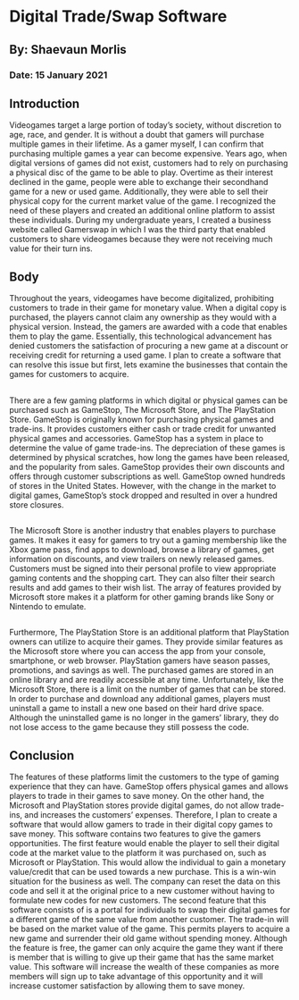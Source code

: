 # Digital Trade/Swap Software
## By: Shaevaun Morlis
### Date: 15 January 2021
## Introduction
Videogames target a large portion of today’s society, without discretion to age, race, and gender. It is without a doubt that gamers will purchase multiple games in their lifetime. As a gamer myself, I can confirm that purchasing multiple games a year can become expensive. Years ago, when digital versions of games did not exist, customers had to rely on purchasing a physical disc of the game to be able to play. Overtime as their interest declined in the game, people were able to exchange their secondhand game for a new or used game. Additionally, they were able to sell their physical copy for the current market value of the game. I recognized the need of these players and created an additional online platform to assist these individuals. During my undergraduate years, I created a business website called Gamerswap in which I was the third party that enabled customers to share videogames because they were not receiving much value for their turn ins.
## Body
Throughout the years, videogames have become digitalized, prohibiting customers to trade in their game for monetary value. When a digital copy is purchased, the players cannot claim any ownership as they would with a physical version. Instead, the gamers are awarded with a code that enables them to play the game. Essentially, this technological advancement has denied customers the satisfaction of procuring a new game at a discount or receiving credit for returning a used game. I plan to create a software that can resolve this issue but first, lets examine the businesses that contain the games for customers to acquire.
##
There are a few gaming platforms in which digital or physical games can be purchased such as GameStop, The Microsoft Store, and The PlayStation Store. GameStop is originally known for purchasing physical games and trade-ins. It provides customers either cash or trade credit for unwanted physical games and accessories. GameStop has a system in place to determine the value of game trade-ins. The depreciation of these games is determined by physical scratches, how long the games have been released, and the popularity from sales. GameStop provides their own discounts and offers through customer subscriptions as well. GameStop owned hundreds of stores in the United States. However, with the change in the market to digital games, GameStop’s stock dropped and resulted in over a hundred store closures.
##
The Microsoft Store is another industry that enables players to purchase games. It makes it easy for gamers to try out a gaming membership like the Xbox game pass, find apps to download, browse a library of games, get information on discounts, and view trailers on newly released games. Customers must be signed into their personal profile to view appropriate gaming contents and the shopping cart. They can also filter their search results and add games to their wish list. The array of features provided by Microsoft store makes it a platform for other gaming brands like Sony or Nintendo to emulate. 
##
Furthermore, The PlayStation Store is an additional platform that PlayStation owners can utilize to acquire their games. They provide similar features as the Microsoft store where you can access the app from your console, smartphone, or web browser. PlayStation gamers have season passes, promotions, and savings as well. The purchased games are stored in an online library and are readily accessible at any time. Unfortunately, like the Microsoft Store, there is a limit on the number of games that can be stored. In order to purchase and download any additional games, players must uninstall a game to install a new one based on their hard drive space. Although the uninstalled game is no longer in the gamers’ library, they do not lose access to the game because they still possess the code.
## Conclusion
The features of these platforms limit the customers to the type of gaming experience that they can have. GameStop offers physical games and allows players to trade in their games to save money. On the other hand, the Microsoft and PlayStation stores provide digital games, do not allow trade-ins, and increases the customers’ expenses. Therefore, I plan to create a software that would allow gamers to trade in their digital copy games to save money. This software contains two features to give the gamers opportunities. The first feature would enable the player to sell their digital code at the market value to the platform it was purchased on, such as Microsoft or PlayStation. This would allow the individual to gain a monetary value/credit that can be used towards a new purchase. This is a win-win situation for the business as well. The company can reset the data on this code and sell it at the original price to a new customer without having to formulate new codes for new customers. The second feature that this software consists of is a portal for individuals to swap their digital games for a different game of the same value from another customer. The trade-in will be based on the market value of the game. This permits players to acquire a new game and surrender their old game without spending money. Although the feature is free, the gamer can only acquire the game they want if there is member that is willing to give up their game that has the same market value. This software will increase the wealth of these companies as more members will sign up to take advantage of this opportunity and it will increase customer satisfaction by allowing them to save money.
